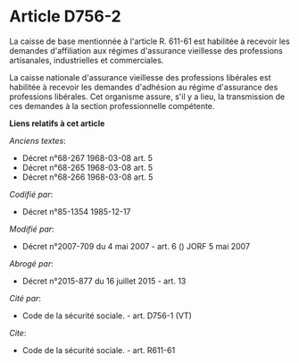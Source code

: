# Article D756-2

La caisse de base mentionnée à l'article R. 611-61 est habilitée à recevoir les demandes d'affiliation aux régimes
d'assurance vieillesse des professions artisanales, industrielles et commerciales.

La caisse nationale d'assurance vieillesse des professions libérales est habilitée à recevoir les demandes d'adhésion au
régime d'assurance des professions libérales. Cet organisme assure, s'il y a lieu, la transmission de ces demandes à la
section professionnelle compétente.

**Liens relatifs à cet article**

_Anciens textes_:

  - Décret n°68-267 1968-03-08 art. 5
  - Décret n°68-265 1968-03-08 art. 5
  - Décret n°68-266 1968-03-08 art. 5

_Codifié par_:

  - Décret n°85-1354 1985-12-17

_Modifié par_:

  - Décret n°2007-709 du 4 mai 2007 - art. 6 () JORF 5 mai 2007

_Abrogé par_:

  - Décret n°2015-877 du 16 juillet 2015 - art. 13

_Cité par_:

  - Code de la sécurité sociale. - art. D756-1 (VT)

_Cite_:

  - Code de la sécurité sociale. - art. R611-61
